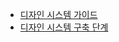 <!-- docs/_sidebar.md -->
 
* [디자인 시스템 가이드](design-system-guide.md)
* [디자인 시스템 구축 단계](design-system-implementation-steps.md) 